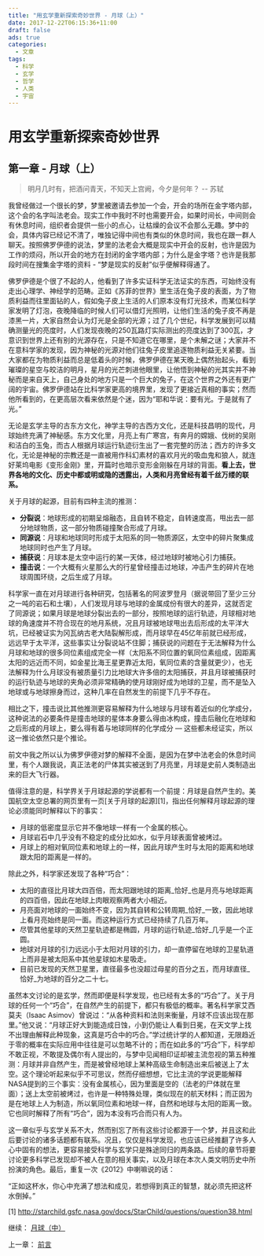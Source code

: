 ```yaml
---
title: "用玄学重新探索奇妙世界 - 月球（上）"
date: 2017-12-22T06:15:36+11:00
draft: false
ads: true
categories:
  - 文章
tags:
  - 科学
  - 玄学
  - 哲学
  - 人类
  - 宇宙
---
```

# 用玄学重新探索奇妙世界

## 第一章 - 月球（上）

> 明月几时有，把酒问青天，不知天上宫阙，今夕是何年？ -- 苏轼

我曾经做过一个很长的梦，梦里被邀请去参加一个会，开会的场所在金字塔内部，这个会的名字叫法老会。现实工作中我时不时也需要开会，如果时间长，中间则会有休息时间，组织者会提供一些小的点心，让枯燥的会议不会那么无趣。梦中的会，具体内容已经记不清了，唯独记得中间也有类似的休息时间，我也在跟一群人聊天。按照佛罗伊德的说法，梦里的法老会大概是现实中开会的反射，也许是因为工作的烦闷，所以开会的地方在封闭的金字塔内部；为什么是金字塔？也许是我那段时间在搜集金字塔的资料 - “梦是现实的反射”似乎便解释得通了。

佛罗伊德是个很了不起的人，他看到了许多实证科学无法证实的东西，可始终没有走出心理学、神经学的范畴。正如《苏菲的世界》里生活在兔子皮的表面，为了物质利益而往里面钻的人，假如兔子皮上生活的人们原本没有灯光技术，而某位科学家发明了灯泡，夜晚降临的时候人们可以借灯光照明，让他们生活的兔子皮不再是漆黑一片，大家自然会认为灯光是全部的光源；过了几个世纪，科学发展到可以精确测量光的亮度时，人们发现夜晚的250瓦路灯实际测出的亮度达到了300瓦，才意识到世界上还有别的光源存在，只是不知道它在哪里，是个未解之谜；大家并不在意科学家的发现，因为神秘的光源对他们往兔子皮里追逐物质利益无关紧要。当大家都在为物质利益而总是低着头的时候，佛罗伊德在某天晚上偶然抬起头，看到璀璨的星空与皎洁的明月，星月的光芒刺进他眼里，让他悟到神秘的光其实并不神秘而是来自天上，自己身处的地方只是一个巨大的兔子，在这个世界之外还有更广阔的宇宙。佛罗伊德站在比科学家更高的境界里，发现了更接近真相的事实；然而他所看到的，在更高层次看来依然是个迷，因为“耶和华说：要有光。于是就有了光。”

无论是玄学主导的古东方文化，神学主导的古西方文化，还是科技昌明的现代，月球始终充满了神秘感。东方文化里，月亮上有广寒宫，有奔月的嫦娥、伐树的吴刚和洁白的玉兔，而古人根据月球运行轨迹衍生出了一套完整的历法；西方的许多文化，无论是神秘的宗教还是一直被用作科幻素材的喜欢月光的吸血鬼和狼人，就连好莱坞电影《变形金刚》里，开篇时也暗示变形金刚躲在月球的背面。**看上去，世界各地的文化、历史中都或明或隐的透露出，人类和月亮曾经有着千丝万缕的联系。**

关于月球的起源，目前有四种主流的推测：

- **分裂说**：地球形成的初期呈熔融态，且自转不稳定，自转速度高，甩出去一部分地球物质，这一部分物质碰撞聚合形成了月球。
- **同源说**：月球和地球同时形成于太阳系的同一物质源区，太空中的碎片聚集成地球同时也产生了月球。
- **捕获说**：月球本是太空中运行的某一天体，经过地球时被地心引力捕获。
- **撞击说**：一个大概有火星那么大的行星曾经撞击过地球，冲击产生的碎片在地球周围环绕，之后生成了月球。

科学家一直在对月球进行各种研究，包括著名的阿波罗登月（据说带回了至少三分之一吨的岩石和土壤），人们发现月球与地球的金属成份有很大的差异，这就否定了同源说；如果月球是地球分裂出去的一部分，按照地球的运行轨迹，月球相对地球的角速度并不符合现在的地月系统，况且月球被地球甩出去后形成的太平洋大坑，已经被证实为冈瓦纳古老大陆裂解形成，而月球早在45亿年前就已经形成，远远早于太平洋，这些事实让分裂说站不住脚；捕获说的问题在于无法解释为什么月球和地球的很多同位素组成完全一样（太阳系不同位置的氧同位素组成，因距离太阳的远近而不同，如金星比海王星更靠近太阳，氧同位素的含量就更少），也无法解释为什么月球没有被质量引力比地球大许多倍的太阳捕获，并且月球被捕获时的运行轨迹与地球的夹角必须非常精确的使月球刚好成为地球的卫星，而不是坠入地球或与地球擦身而过，这种几率在自然发生的前提下几乎不存在。

相比之下，撞击说比其他推测更容易解释为什么地球与月球有着近似的化学成分，这种说法的必要条件是撞击地球的星体本身要么得由冰构成，撞击后融化在地球和之后形成的月球上，要么得有着与地球同样的化学成分 — 这些都未经证实，所以这一推论依然只是个推论。

前文中我之所以认为佛罗伊德对梦的解释不全面，是因为在梦中法老会的休息时间里，有个人跟我说，真正法老的尸体其实被送到了月亮里，月球是史前人类制造出来的巨大飞行器。

值得注意的是，科学界关于月球起源的学说都有一个前提：月球是自然产生的。美国航空太空总署的网页里有一页[关于月球的起源][1]，指出任何解释月球起源的理论必须能同时解释以下的事实：

- 月球的低密度显示它并不像地球一样有一个金属的核心。
- 月球岩石中几乎没有不稳定的成分比如水，似乎月球表面曾被烤过。
- 月球上的相对氧同位素和地球上的一样，因此月球产生时与太阳的距离和地球跟太阳的距离是一样的。

除此之外，科学家还发现了各种“巧合”：

- 太阳的直径比月球大四百倍，而太阳跟地球的距离_恰好_也是月亮与地球距离的四百倍，因此在地球上肉眼观察两者大小相近。
- 月亮面对地球的一面始终不变，因为其自转和公转周期_恰好_一致，因此地球上看月亮始终是同一面。而这种运行方式已经持续了几百万年。
- 尽管其他星球的天然卫星轨迹都是椭圆，月球的运行轨迹_恰好_几乎是一个正圆。
- 地球对月球的引力远远小于太阳对月球的引力，却一直停留在地球的卫星轨道上而非是被太阳系中其他星球如木星吸走。
- 目前已发现的天然卫星里，直径最多也没超过母星的百分之五，而月球直径_恰好_为地球的百分之二十七。

虽然本文讨论的是玄学，然而即便是科学发现，也已经有太多的“巧合”了。关于月球的任何一个“巧合”，在自然产生的前提下，都只有极低的概率。著名科学家艾西莫夫（Isaac Asimov）曾说过：“从各种资料和法则来衡量，月球不应该出现在那里。”他又说：“月球正好大到能造成日蚀，小到仍能让人看到日冕，在天文学上找不出理由解释此种现象，这真是巧合中的巧合。”学过统计学的人都知道，无限趋近于零的概率在实际应用中往往是可以忽略不计的；而在如此多的“巧合”下，科学却不敢正视，不敢提及偶尔有人提出的，与梦中见闻相印证却被主流忽视的第五种推测：月球并非自然产生，而是被曾经地球上某种高级生命制造出来后被送上了太空。这个理论听起来似乎不可思议，然而仔细想想，它比主流的学说更能解释NASA提到的三个事实：没有金属核心，因为里面是空的（法老的尸体就在里面）；送上太空前被烤过，也许是一种特殊处理，类似现在的航天材料；而正因为是在地球上人为制造，所以氧同位素和地球一样，自然和地球与太阳的距离一致。它也同时解释了所有“巧合”，因为本没有巧合而只有人为。

这一章似乎与玄学关系不大，然而别忘了所有这些讨论都源于一个梦，并且这和此后要讨论的诸多话题都有联系。况且，仅仅是科学发现，也应该已经推翻了许多人心中固有的想法，更容易接受科学与玄学只是殊途同归的两条路。后续的章节将要讨论更多科学已发现却不被人在意的相关事实，以及月球在本次人类文明历史中所扮演的角色。最后，重复一次《2012》中喇嘛说的话：

“正如这杯水，你心中充满了想法和成见，若想得到真正的智慧，就必须先把这杯水倒掉。”

[1] http://starchild.gsfc.nasa.gov/docs/StarChild/questions/question38.html

继续： [月球（中）](/cn/article/pseudo_science/chapter2/)

上一章： [前言](/cn/article/pseudo_science/prologue/)